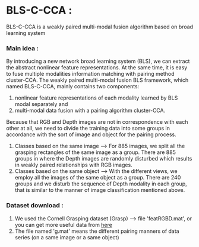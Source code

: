 # BLS-C-CCA : 
BLS-C-CCA is a weakly paired multi-modal fusion algorithm based on broad learning system

### Main idea : 
By introducing a new network broad learning system (BLS), we can extract the abstract nonlinear feature representations. At the same time, it is easy to fuse multiple modalities information matching with pairing method cluster-CCA. The weakly paired multi-modal fusion BLS framework, which named BLS-C-CCA, mainly contains two components: 
1. nonlinear feature representations of each modality learned by BLS modal separately and 
2. multi-modal data fusion with a pairing algorithm cluster-CCA. 

Because that RGB and Depth images are not in correspondence with each other at all, we need to divide the training data into some groups in accordance with the sort of image and object for the pairing process.
1) Classes based on the same image  -->
For 885 images, we split all the grasping rectangles of the same image as a group. There are 885 groups in where the Depth images are randomly disturbed which results in weakly paired relationships with RGB images.
2) Classes based on the same object -->
With the different views, we employ all the images of the same object as a group. There are 240 groups and we disturb the sequence of Depth modality in each group, that is similar to the manner of image classification mentioned above.

### Dataset download :
1. We used the Cornell Grasping dataset (Grasp) --> file 'featRGBD.mat', or you can get more useful data from [here](http://pr.cs.cornell.edu/grasping/rect_data/data.php)
2. The file named 'g.mat' means the different pairing manners of data series (on a same image or a same object)
